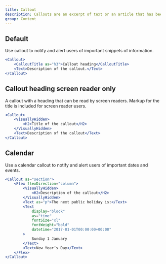 ```yaml
---
title: Callout
description: Callouts are an excerpt of text or an article that has been pulled out and used as a visual clue to draw the eye to the text. They are used to help direct a user's attention to important pieces of information.
group: Content
---
```


## Default

Use callout to notify and alert users of important snippets of information.

```jsx live
<Callout>
	<CalloutTitle as="h3">Callout heading</CalloutTitle>
	<Text>Description of the callout.</Text>
</Callout>
```

## Callout heading screen reader only

A callout with a heading that can be read by screen readers. Markup for the title is included for screen reader users.

```jsx live
<Callout>
	<VisuallyHidden>
		<H2>Title of the callout</H2>
	</VisuallyHidden>
	<Text>Description of the callout</Text>
</Callout>
```

## Calendar

Use a calendar callout to notify and alert users of important dates and events.

```jsx live
<Callout as="section">
	<Flex flexDirection="column">
		<VisuallyHidden>
			<H2>Description of the callout</H2>
		</VisuallyHidden>
		<Text as="p">The next public holiday is:</Text>
		<Text
			display="block"
			as="time"
			fontSize="xl"
			fontWeight="bold"
			datetime="2017-01-01T00:00:00+00:00"
		>
			Sunday 1 January
		</Text>
		<Text>New Year’s Day</Text>
	</Flex>
</Callout>
```
